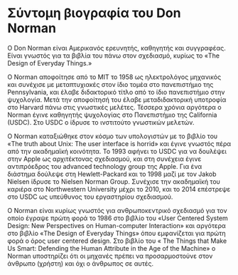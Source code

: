 # Σύντομη βιογραφία του Don Norman

O Don Norman είναι Αμερικανός ερευνητής, καθηγητής και συγγραφέας. Είναι γνωστός για τα βιβλία του πάνω στον σχεδιασμό, κυρίως το «The Design of Everyday Things.» 

Ο Norman αποφοίτησε από το ΜΙΤ το 1958 ως ηλεκτρολόγος μηχανικός και συνέχισε με μεταπτυχιακές στον ίδιο τομέα στο πανεπιστήμιο της Pennsylvania, και έλαβε διδακτορικό τίτλο από το ίδιο πανεπιστήμιο στην ψυχολογία. Μετά την αποφοίτησή του έλαβε μεταδιδακτορική υποτροφία στο Harvard πάνω στις γνωστικές μελέτες. Τέσσερα  χρόνια αργότερα ο Norman έγινε καθηγητής ψυχολογίας στο Πανεπιστήμιο της California (USDC). Στο USDC ο ίδρυσε το ινστιτούτο γνωστικών μελετών. 

Ο Norman καταξιώθηκε στον κόσμο των υπολογιστών με το βιβλίο του «The truth about Unix: The user interface is horrid» και έγινε γνωστός πέρα από την ακαδημαϊκή κοινότητα. Το 1993 αφήνει το USDC για να δουλέψει στην Apple ως αρχιτέκτονας σχεδιασμού, και στη συνέχεια έγινε αντιπρόεδρος του advanced technology group της Apple. Για ένα διάστημα δούλεψε στη Hewlett-Packard και το 1998 μαζί με τον Jakob Nielsen ίδρυσε το Nielsen Norman Group. Συνέχισε την ακαδημαϊκή του καριέρα στο Northwestern University μέχρι το 2010, και το 2014 επέστρεψε στο USDC ως υπεύθυνος του εργαστηρίου σχεδιασμού.

Ο Norman είναι κυρίως γνωστός για ανθρωποκεντρικό σχεδιασμό για τον οποίο έγραψε πρώτη φορά το 1986 στο βιβλίο του «User Centered System Design: New Perspectives on Human-computer Interaction» και αργότερα στο βιβλίο «The Design of Everyday Things» όπου εμφανίζεται για πρώτη φορά ο όρος user centered design. Στο βιβλίο του « The Things that Make Us Smart: Defending the Human Attribute in the Age of the Machine» ο Norman υποστηρίζει ότι οι μηχανές πρέπει να προσαρμοστούνε στον άνθρωπο (χρήστη) και όχι ο άνθρωπος σε αυτές.
